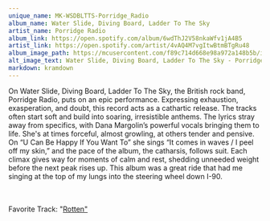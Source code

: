 ```yaml
---
unique_name: MK-WSDBLTTS-Porridge_Radio
album_name: Water Slide, Diving Board, Ladder To The Sky
artist_name: Porridge Radio
album_link: https://open.spotify.com/album/6wdThJ2V58nkaWfv1jA4B5
artist_link: https://open.spotify.com/artist/4vAQ4M7vgItwBtmBTgRu48
album_image_path: https://mcusercontent.com/f89c714d668e98a972a148b5b/images/f80b4e15-0eba-c96e-9b37-626881526af5.jpeg
alt_image_text: Water Slide, Diving Board, Ladder To The Sky - Porridge Radio
markdown: kramdown
---
```


On Water Slide, Diving Board, Ladder To The Sky, the British rock band, Porridge Radio, puts on an epic performance. Expressing exhaustion, exasperation, and doubt, this record acts as a cathartic release. The tracks often start soft and build into soaring, irresistible anthems. The lyrics stray away from specifics, with Dana Margolin’s powerful vocals bringing them to life. She's at times forceful, almost growling, at others tender and pensive. On “U Can Be Happy If You Want To” she sings “It comes in waves / I peel off my skin,” and the pace of the album, the catharsis, follows suit. Each climax gives way for moments of calm and rest, shedding unneeded weight before the next peak rises up. This album was a great ride that had me singing at the top of my lungs into the steering wheel down I-90.

<br>
<br>
Favorite Track: "<a href="https://open.spotify.com/track/4euglpuBWHIqrTofPsdVTi">Rotten"</a>